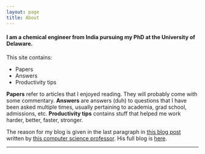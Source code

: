 ```yaml
---
layout: page
title: About
---
```


#### I am a chemical engineer from India pursuing my PhD at the University of Delaware.


<!-- Here is the code for the figure. It's clunky and maybe we should do something in the CSS files to make it prettier -->
<!-- <img src="/images/mugshot.png" align="right"> -->
<!-- --END FIGURE-- -->

This site contains:
* Papers
* Answers
* Productivity tips

**Papers** refer to articles that I enjoyed reading. They will probably come with some commentary. **Answers** are answers (duh) to questions that I have been asked multiple times, usually pertaining to academia, grad school, admissions, etc. **Productivity tips** contains stuff that helped me work harder, better, faster, stronger.

The reason for my blog is given in the last paragraph in [this blog post](http://matt.might.net/articles/successful-phd-students/) written by [this computer science professor](http://matt.might.net/#personal). His full blog is [here](http://matt.might.net/). 

<hr>

<!-- ** UNDER CONSTRUCTION **
## Previously

#### Trek Leading
#### MS., The Johns Hopkins University
#### Process Engineer at UOP-Honeywell
-->